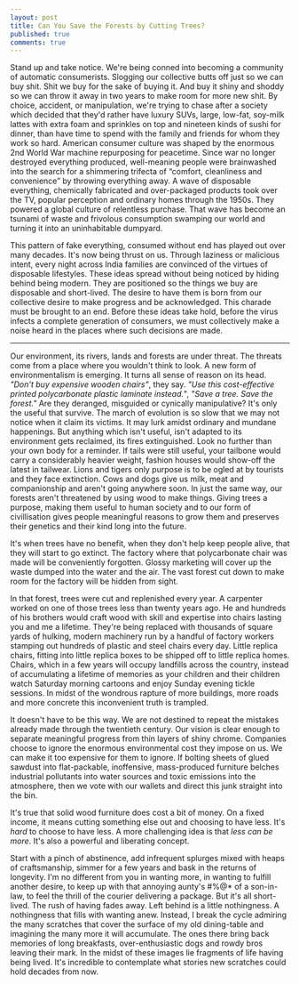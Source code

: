 ```yaml
---
layout: post
title: Can You Save the Forests by Cutting Trees?
published: true
comments: true
---
```


Stand up and take notice. We're being conned into becoming a community of automatic consumerists.
Slogging our collective butts off just so we can buy shit. Shit we buy for the sake of buying it.
And buy it shiny and shoddy so we can throw it away in two years to make room for more new shit.
By choice, accident, or manipulation, we're trying to chase after a society which decided that
they'd rather have luxury SUVs, large, low-fat, soy-milk lattes with extra foam and sprinkles on top
and nineteen kinds of sushi for dinner, than have time to spend with the family and friends for whom
they work so hard. American consumer culture was shaped by the enormous 2nd World War machine
repurposing for peacetime. Since war no longer destroyed everything produced, well-meaning people
were brainwashed into the search for a shimmering trifecta of “comfort, cleanliness and convenience”
by throwing everything away. A wave of disposable everything, chemically fabricated and
over-packaged products took over the TV, popular perception and ordinary homes through the 1950s.
They powered a global culture of relentless purchase. That wave has become an tsunami of waste and
frivolous consumption swamping our world and turning it into an uninhabitable dumpyard.

This pattern of fake everything, consumed without end has played out over many decades. It's now
being thrust on us. Through laziness or malicious intent, every night across India families are
convinced of the virtues of disposable lifestyles. These ideas spread without being noticed by
hiding behind being modern. They are positioned so the things we buy are disposable and short-lived.
The desire to have them is born from our collective desire to make progress and be acknowledged.
This charade must be brought to an end. Before these ideas take hold, before the virus infects a
complete generation of consumers, we must collectively make a noise heard in the places where such
decisions are made.

---

Our environment, its rivers, lands and forests are under threat. The threats come from a place where
you wouldn't think to look. A new form of environmentalism is emerging. It turns all sense of reason
on its head. _"Don't buy expensive wooden chairs"_, they say. _"Use this cost-effective printed
polycarbonate plastic laminate instead._", _"Save a tree. Save the forest."_ Are they deranged,
misguided or cynically manipulative? It's only the useful that survive. The march of evolution is so
slow that we may not notice when it claim its victims. It may lurk amidst ordinary and mundane
happenings. But anything which isn't useful, isn't adapted to its environment gets reclaimed, its
fires extinguished. Look no further than your own body for a reminder. If tails were still useful,
your tailbone would carry a considerably heavier weight, fashion houses would show-off the latest
in tailwear. Lions and tigers only purpose is to be ogled at by tourists and they face extinction.
Cows and dogs give us milk, meat and companionship and aren't going anywhere soon. In just the same
way, our forests aren't threatened by using wood to make things. Giving trees a purpose, making them
useful to human society and to our form of civillisation gives people meaningful reasons to grow
them and preserves their genetics and their kind long into the future.

It's when trees have no benefit, when they don't help keep people alive, that they will start to go
extinct. The factory where that polycarbonate chair was made will be conveniently forgotten. Glossy
marketing will cover up the waste dumped into the water and the air. The vast forest cut down to
make room for the factory will be hidden from sight.

In that forest, trees were cut and replenished every year. A carpenter worked on one of those trees
less than twenty years ago. He and hundreds of his brothers would craft wood with skill and
expertise into chairs lasting you and me a lifetime. They're being replaced with thousands of
square yards of hulking, modern machinery run by a handful of factory workers stamping out hundreds
of plastic and steel chairs every day. Little replica chairs, fitting into little replica boxes to
be shipped off to little replica homes. Chairs, which in a few years will occupy landfills across
the country, instead of accumulating a lifetime of memories as your children and their children
watch Saturday morning cartoons and enjoy Sunday evening tickle sessions. In midst of the wondrous
rapture of more buildings, more roads and more concrete this inconvenient truth is trampled.

It doesn't have to be this way. We are not destined to repeat the mistakes already made through the
twentieth century. Our vision is clear enough to separate meaningful progress from thin layers of
shiny chrome. Companies choose to ignore the enormous environmental cost they impose on us. We can
make it too expensive for them to ignore. If bolting sheets of glued sawdust into flat-packable,
inoffensive, mass-produced furniture belches industrial pollutants into water sources and toxic
emissions into the atmosphere, then we vote with our wallets and direct this junk straight into the
bin.

It's true that solid wood furniture does cost a bit of money. On a fixed income, it means cutting
something else out and choosing to have less. It's _hard_ to choose to have less. A more challenging
idea is that _less can be more_. It's also a powerful and liberating concept.

Start with a pinch of abstinence, add infrequent splurges mixed with heaps of craftsmanship, simmer
for a few years and bask in the returns of longevity. I'm no different from you in wanting more, in
wanting to fulfill another desire, to keep up with that annoying aunty's #%@* of a  son-in-law, to
feel the thrill of the courier delivering a package. But it's all short-lived. The rush of having
fades away. Left behind is a little nothingness. A nothingness that fills with wanting anew. Instead,
I break the cycle admiring the many scratches that cover the surface of my old dining-table and
imagining the many more it will accumulate. The ones there bring back memories of long breakfasts,
over-enthusiastic dogs and rowdy bros leaving their mark. In the midst of these images lie fragments
of life having being lived. It's incredible to contemplate what stories new scratches could hold
decades from now.
